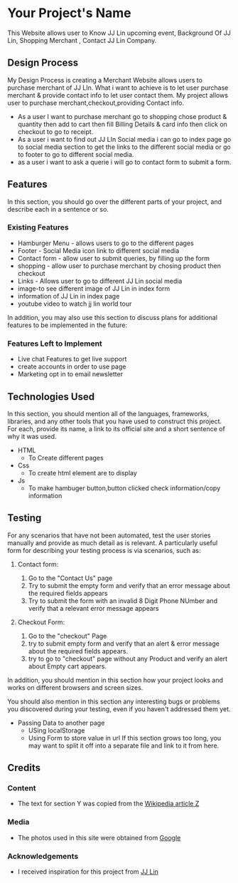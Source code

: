 # Your Project's Name

This Website allows user to Know JJ Lin upcoming event, Background Of JJ Lin, Shopping Merchant , Contact JJ Lin Company.

 
## Design Process

My Design Process is creating a Merchant Website allows users to purchase merchant of JJ LIn. What i want to achieve is to let user purchase merchant & provide contact info to let user contact them. My project allows user to purchase merchant,checkout,providing Contact info.

- As a user I want to purchase merchant go to shopping chose product & quantity then add to cart then fill Billing Details & card info then click on checkout to go to receipt.
- As a user i want to find out JJ LIn Social media i can go to index page go to social media section to get the links to the different social media or go to footer to go to different social media.
- as a user i want to ask a querie i will go to contact form to submit a form.



<!-- This section is also where you would share links to any wireframes, mockups, diagrams etc. that you created as part of the design process. 
These files should themselves either be included as a pdf file in the project itself (in an separate directory)
Include the Adobe XD wireframe as a folder. You can include the XD share url.  -->

## Features

In this section, you should go over the different parts of your project, and describe each in a sentence or so.
 
### Existing Features
- Hamburger Menu - allows users to go to the different pages
- Footer - Social Media icon link to different social media
- Contact form  - allow user to submit queries, by filling up the form
- shopping - allow user to purchase merchant by chosing product then checkout
- Links - Allows user to go to different JJ Lin social media
- image-to see different image of JJ Lin in index form
- information of JJ Lin in index page
- youtube video to watch jj lin world tour
  

In addition, you may also use this section to discuss plans for additional features to be implemented in the future:

### Features Left to Implement
- Live chat Features to get live support
- create accounts in order to use page
- Marketing opt in to email newsletter

## Technologies Used

In this section, you should mention all of the languages, frameworks, libraries, and any other tools that you have used to construct this project. For each, provide its name, a link to its official site and a short sentence of why it was used.


- HTML
    - To Create different pages
- Css
    - To create html element are to display
- Js
    -  To make hambuger button,button clicked check information/copy information 

## Testing

For any scenarios that have not been automated, test the user stories manually and provide as much detail as is relevant. A particularly useful form for describing your testing process is via scenarios, such as:

1. Contact form:
    1. Go to the "Contact Us" page
    2. Try to submit the empty form and verify that an error message about the required fields appears
    3. Try to submit the form with an invalid 8 Digit Phone NUmber and verify that a relevant error message appears

2. Checkout Form:
   1. Go to the "checkout" Page
   2. try to submit empty form and verify that an alert & error message about the required fields appears.
   3. try to go to "checkout" page without any Product  and verify an alert about Empty cart appears.
   


In addition, you should mention in this section how your project looks and works on different browsers and screen sizes.

You should also mention in this section any interesting bugs or problems you discovered during your testing, even if you haven't addressed them yet.
- Passing Data to another page
    - USing localStorage
    - Using Form to store value in url
If this section grows too long, you may want to split it off into a separate file and link to it from here.

## Credits

### Content
- The text for section Y was copied from the [Wikipedia article Z](https://en.wikipedia.org/wiki/Z)

### Media
- The photos used in this site were obtained from [Google](https://www.google.com/search?q=jj+lin&rlz=1C1ONGR_enSG967SG967&sxsrf=ALiCzsZ2izzHUB_WZ_qblAuHyT2ytsNTBQ:1670148897288&source=lnms&tbm=isch&sa=X&ved=2ahUKEwj4tvq93d_7AhUxArcAHafKBaEQ_AUoAnoECAIQBA&biw=1536&bih=746&dpr=1.25)

### Acknowledgements

- I received inspiration for this project from [JJ Lin](https://www.jjlin.com/home/news/all)